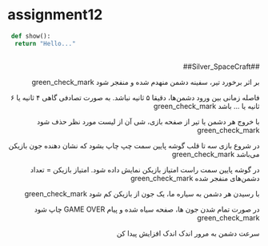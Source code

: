 # assignment12 

```python
 def show():
  return "Hello..."
 
```

<div dir="rtl">
  ##Silver_SpaceCraft##

بر اثر برخورد تیر، سفینه دشمن منهدم شده و منفجر شود green_check_mark

فاصله زمانی بین ورود دشمن‌ها، دقیقا ۵ ثانیه نباشد. به صورت تصادفی گاهی ۴ ثانیه یا ۶ ثانیه یا … باشد green_check_mark

با خروج هر دشمن یا تیر از صفحه بازی، شی آن از لیست مورد نظر حذف شود green_check_mark

 در شروع بازی سه تا قلب گوشه پایین سمت چپ چاپ بشود که نشان دهنده جون بازیکن می‌باشد green_check_mark

در گوشه پایین سمت راست امتیاز بازیکن نمایش داده شود. امتیاز بازیکن = تعداد دشمن‌های منفجر شده green_check_mark

با رسیدن هر دشمن به سیاره ما، یک جون از بازیکن کم شود green_check_mark

در صورت تمام شدن جون ها، صفحه سیاه شده و پیام GAME OVER چاپ شود green_check_mark

سرعت دشمن به مرور اندک اندک افزایش پیدا کن
  
</div>
